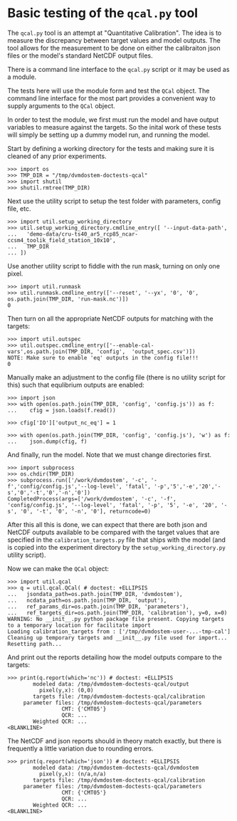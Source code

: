# Basic testing of the `qcal.py` tool

The `qcal.py` tool is an attempt at "Quantitative Calibration". The idea is to
measure the discrepancy between target values and model outputs. The tool allows
for the measurement to be done on either the calibraiton json files or the
model's standard NetCDF output files.

There is a command line interface to the `qcal.py` script or it may be used as a
module.

The tests here will use the module form and test the `QCal` object. The command
line interface for the most part provides a convenient way to supply arguments
to the `QCal` object.

In order to test the module, we first must run the model and have output
variables to measure against the targets. So the inital work of these tests will
simply be setting up a dummy model run, and running the model.

Start by defining a working directory for the tests and making sure it is
cleaned of any prior experiments.

    >>> import os
    >>> TMP_DIR = "/tmp/dvmdostem-doctests-qcal"
    >>> import shutil
    >>> shutil.rmtree(TMP_DIR)

Next use the utility script to setup the test folder with parameters, config
file, etc.

    >>> import util.setup_working_directory
    >>> util.setup_working_directory.cmdline_entry([ '--input-data-path',
    ...   'demo-data/cru-ts40_ar5_rcp85_ncar-ccsm4_toolik_field_station_10x10',
    ...   TMP_DIR
    ... ])

Use another utility script to fiddle with the run mask, turning on only one
pixel.

    >>> import util.runmask
    >>> util.runmask.cmdline_entry(['--reset', '--yx', '0', '0', os.path.join(TMP_DIR, 'run-mask.nc')])
    0

Then turn on all the appropriate NetCDF outputs for matching with the targets:

    >>> import util.outspec
    >>> util.outspec.cmdline_entry(['--enable-cal-vars',os.path.join(TMP_DIR, 'config',  'output_spec.csv')])
    NOTE: Make sure to enable 'eq' outputs in the config file!!!
    0

Manually make an adjustment to the config file (there is no utility script for
this) such that equlibrium outputs are enabled:

    >>> import json
    >>> with open(os.path.join(TMP_DIR, 'config', 'config.js')) as f:
    ...    cfig = json.loads(f.read())

    >>> cfig['IO']['output_nc_eq'] = 1

    >>> with open(os.path.join(TMP_DIR, 'config', 'config.js'), 'w') as f:
    ...    json.dump(cfig, f)

And finally, run the model. Note that we must change directories first.

    >>> import subprocess
    >>> os.chdir(TMP_DIR)
    >>> subprocess.run(['/work/dvmdostem', '-c', '-f','config/config.js','--log-level', 'fatal', '-p','5','-e','20','-s','0','-t','0','-n','0'])
    CompletedProcess(args=['/work/dvmdostem', '-c', '-f', 'config/config.js', '--log-level', 'fatal', '-p', '5', '-e', '20', '-s', '0', '-t', '0', '-n', '0'], returncode=0)

After this all this is done, we can expect that there are both json and NetCDF
outputs available to be compared with the target values that are specified in
the `calibration_targets.py` file that ships with the model (and is copied into
the experiment directory by the `setup_working_directory.py` utility script).

Now we can make the `QCal` object:

    >>> import util.qcal
    >>> q = util.qcal.QCal( # doctest: +ELLIPSIS
    ...   jsondata_path=os.path.join(TMP_DIR, 'dvmdostem'),
    ...   ncdata_path=os.path.join(TMP_DIR, 'output'), 
    ...   ref_params_dir=os.path.join(TMP_DIR, 'parameters'), 
    ...   ref_targets_dir=os.path.join(TMP_DIR, 'calibration'), y=0, x=0)
    WARNING: No __init__.py python package file present. Copying targets to a temporary location for facilitate import
    Loading calibration_targets from : ['/tmp/dvmdostem-user-...-tmp-cal']
    Cleaning up temporary targets and __init__.py file used for import...
    Resetting path...

And print out the reports detailing how the model outputs compare to the
targets:

    >>> print(q.report(which='nc')) # doctest: +ELLIPSIS
            modeled data: /tmp/dvmdostem-doctests-qcal/output
              pixel(y,x): (0,0)
            targets file: /tmp/dvmdostem-doctests-qcal/calibration
         parameter files: /tmp/dvmdostem-doctests-qcal/parameters
                     CMT: {'CMT05'}
                     QCR: ...
            Weighted QCR: ...
    <BLANKLINE> 

The NetCDF and json reports should in theory match exactly, but there is
frequently a little variation due to rounding errors.

    >>> print(q.report(which='json')) # doctest: +ELLIPSIS
            modeled data: /tmp/dvmdostem-doctests-qcal/dvmdostem
              pixel(y,x): (n/a,n/a)
            targets file: /tmp/dvmdostem-doctests-qcal/calibration
         parameter files: /tmp/dvmdostem-doctests-qcal/parameters
                     CMT: {'CMT05'}
                     QCR: ...
            Weighted QCR: ...
    <BLANKLINE>    






